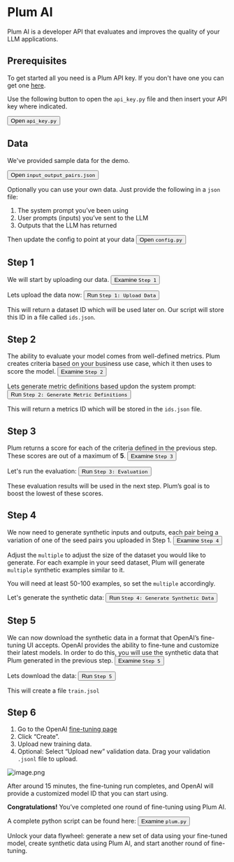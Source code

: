 # Plum AI

Plum AI is a developer API that evaluates and improves the quality of your LLM applications.

## Prerequisites

To get started all you need is a Plum API key. If you don't have one you can get one [here](https://auth.getplum.ai).

Use the following button to open the `api_key.py` file and then insert your API key where indicated.

<button data-command="open:api_key.py">Open `api_key.py`</button>

## Data

We've provided sample data for the demo.

<button data-command="open:data/input_output_pairs.json">Open `input_output_pairs.json`</button>

Optionally you can use your own data.  Just provide the following in a `json` file:
1. The system prompt you’ve been using
2. User prompts (inputs) you’ve sent to the LLM
3. Outputs that the LLM has returned

Then update the config to point at your data
<button data-command="open:config.py">Open `config.py`</button>

## Step 1

We will start by uploading our data. 
<button data-command="open:step1.py">Examine `Step 1`</button>

Lets upload the data now:
<button data-command="run:python3.12 step1.py">Run `Step 1: Upload Data`</button>

This will return a dataset ID which will be used later on.  Our script will store this ID in a file called `ids.json`.

## Step 2

The ability to evaluate your model comes from well-defined metrics. Plum creates criteria based on your business use case, which it then uses to score the model.
<button data-command="open:step2.py">Examine `Step 2`</button>

Lets generate metric definitions based updon the system prompt:
<button data-command="run:python3.12 step2.py">Run `Step 2: Generate Metric Definitions`</button>

This will return a metrics ID which will be stored in the `ids.json` file.

## Step 3

Plum returns a score for each of the criteria defined in the previous step. These scores are out of a maximum of **5**.
<button data-command="open:step3.py">Examine `Step 3`</button>

Let's run the evaluation:
<button data-command="run:python3.12 step3.py">Run `Step 3: Evaluation`</button>

These evaluation results will be used in the next step. Plum’s goal is to boost the lowest of these scores.

## Step 4

We now need to generate synthetic inputs and outputs, each pair being a variation of one of the seed pairs you uploaded in Step 1.
<button data-command="open:step4.py">Examine `Step 4`</button>

Adjust the `multiple` to adjust the size of the dataset you would like to generate. For each example in your seed dataset, Plum will generate `multiple` synthetic examples similar to it.

You will need at least 50-100 examples, so set the `multiple` accordingly.

Let's generate the synthetic data:
<button data-command="run:python3.12 step4.py">Run `Step 4: Generate Synthetic Data`</button>

## Step 5

We can now download the synthetic data in a format that OpenAI’s fine-tuning UI accepts. OpenAI provides the ability to fine-tune and customize their latest models. In order to do this, you will use the synthetic data that Plum generated in the previous step.
<button data-command="open:step5.py">Examine `Step 5`</button>

Lets download the data:
<button data-command="run:python3.12 step5.py">Run `Step 5`</button>

This will create a file `train.jsol`

## Step 6

1. Go to the OpenAI [fine-tuning page](https://platform.openai.com/finetune)
2. Click “Create”.
3. Upload new training data.
4. Optional: Select “Upload new” validation data. Drag your validation `.jsonl` file to upload.

![image.png](https://prod-files-secure.s3.us-west-2.amazonaws.com/bd57b34c-f3e4-4e0e-8669-8426110fd845/c8731db1-e482-41cd-9fda-6ce497ecdab8/image.png)

After around 15 minutes, the fine-tuning run completes, and OpenAI will provide a customized model ID that you can start using.

**Congratulations!** You’ve completed one round of fine-tuning using Plum AI.

A complete python script can be found here:
<button data-command="open:plum.py">Examine `plum.py`</button>


Unlock your data flywheel: generate a new set of data using your fine-tuned model, create synthetic data using Plum AI, and start another round of fine-tuning.
